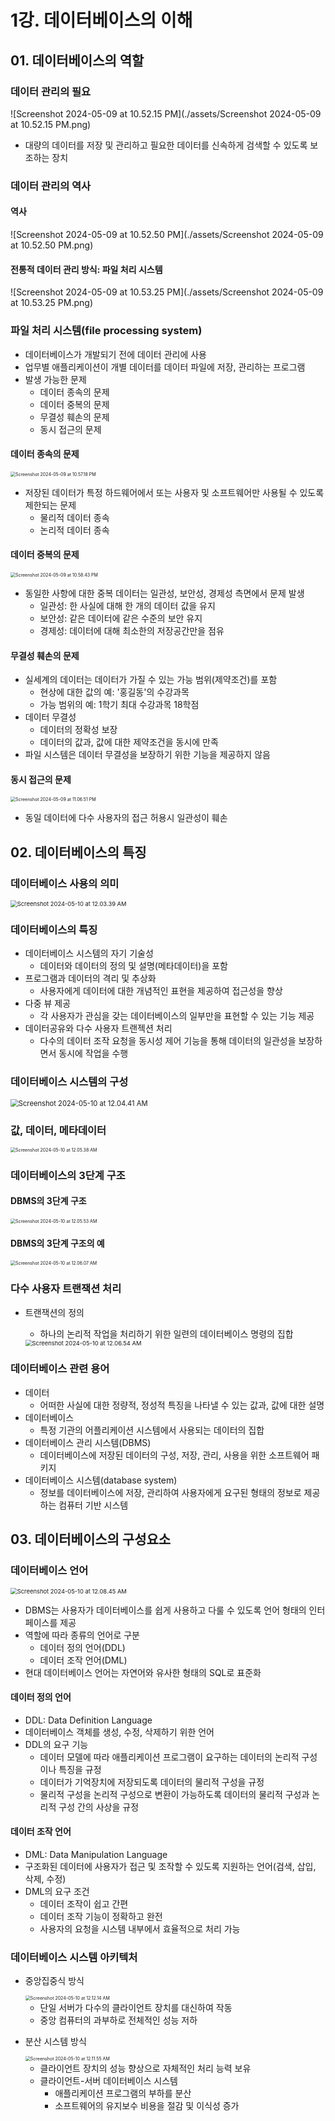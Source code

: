 # 1강. 데이터베이스의 이해

## 01. 데이터베이스의 역할

### 데이터 관리의 필요

![Screenshot 2024-05-09 at 10.52.15 PM](./assets/Screenshot 2024-05-09 at 10.52.15 PM.png)

- 대량의 데이터를 저장 및 관리하고 필요한 데이터를 신속하게 검색할 수 있도록 보조하는 장치



### 데이터 관리의 역사

#### 역사

![Screenshot 2024-05-09 at 10.52.50 PM](./assets/Screenshot 2024-05-09 at 10.52.50 PM.png)



#### 전통적 데이터 관리 방식: 파일 처리 시스템

![Screenshot 2024-05-09 at 10.53.25 PM](./assets/Screenshot 2024-05-09 at 10.53.25 PM.png)



### 파일 처리 시스템(file processing system)

- 데이터베이스가 개발되기 전에 데이터 관리에 사용
- 업무별 애플리케이션이 개별 데이터를 데이터 파일에 저장, 관리하는 프로그램
- 발생 가능한 문제
  - 데이터 종속의 문제
  - 데이터 중복의 문제
  - 무결성 훼손의 문제
  - 동시 접근의 문제



#### 데이터 종속의 문제

<img src="./assets/Screenshot 2024-05-09 at 10.57.18 PM.png" alt="Screenshot 2024-05-09 at 10.57.18 PM" style="zoom:50%;" />

- 저장된 데이터가 특정 하드웨어에서 또는 사용자 및 소프트웨어만 사용될 수 있도록 제한되는 문제
  - 물리적 데이터 종속
  - 논리적 데이터 종속



#### 데이터 중복의 문제

<img src="./assets/Screenshot 2024-05-09 at 10.58.43 PM.png" alt="Screenshot 2024-05-09 at 10.58.43 PM" style="zoom:50%;" />

- 동일한 사항에 대한 중복 데이터는 일관성, 보안성, 경제성 측면에서 문제 발생
  - 일관성: 한 사실에 대해 한 개의 데이터 값을 유지
  - 보안성: 같은 데이터에 같은 수준의 보안 유지
  - 경제성: 데이터에 대해 최소한의 저장공간만을 점유



#### 무결성 훼손의 문제

- 실세계의 데이터는 데이터가 가질 수 있는 가능 범위(제약조건)를 포함
  - 현상에 대한 값의 예: '홍길동'의 수강과목
  - 가능 범위의 예: 1학기 최대 수강과목 18학점
- 데이터 무결성
  - 데이터의 정확성 보장
  - 데이터의 값과, 값에 대한 제약조건을 동시에 만족
- 파일 시스템은 데이터 무결성을 보장하기 위한 기능을 제공하지 않음



#### 동시 접근의 문제

<img src="./assets/Screenshot 2024-05-09 at 11.06.51 PM.png" alt="Screenshot 2024-05-09 at 11.06.51 PM" style="zoom:50%;" />

- 동일 데이터에 다수 사용자의 접근 허용시 일관성이 훼손



## 02. 데이터베이스의 특징

### 데이터베이스 사용의 의미

<img src="./assets/Screenshot 2024-05-10 at 12.03.39 AM.png" alt="Screenshot 2024-05-10 at 12.03.39 AM" style="zoom:67%;" />



### 데이터베이스의 특징

- 데이터베이스 시스템의 자기 기술성
  - 데이터와 데이터의 정의 및 설명(메타데이터)을 포함
- 프로그램과 데이터의 격리 및 추상화
  - 사용자에게 데이터에 대한 개념적인 표현을 제공하여 접근성을 향상
- 다중 뷰 제공
  - 각 사용자가 관심을 갖는 데이터베이스의 일부만을 표현할 수 있는 기능 제공
- 데이터공유와 다수 사용자 트랜젝션 처리
  - 다수의 데이터 조작 요청을 동시성 제어 기능을 통해 데이터의 일관성을 보장하면서 동시에 작업을 수행



### 데이터베이스 시스템의 구성

<img src="./assets/Screenshot 2024-05-10 at 12.04.41 AM.png" alt="Screenshot 2024-05-10 at 12.04.41 AM" style="zoom:80%;" />



### 값, 데이터, 메타데이터

<img src="./assets/Screenshot 2024-05-10 at 12.05.38 AM.png" alt="Screenshot 2024-05-10 at 12.05.38 AM" style="zoom:50%;" />



### 데이터베이스의 3단계 구조

#### DBMS의 3단계 구조

<img src="./assets/Screenshot 2024-05-10 at 12.05.53 AM.png" alt="Screenshot 2024-05-10 at 12.05.53 AM" style="zoom:50%;" />

#### DBMS의 3단계 구조의 예

<img src="./assets/Screenshot 2024-05-10 at 12.06.07 AM.png" alt="Screenshot 2024-05-10 at 12.06.07 AM" style="zoom:50%;" />



### 다수 사용자 트랜잭션 처리

- 트랜잭션의 정의

  - 하나의 논리적 작업을 처리하기 위한 일련의 데이터베이스 명령의 집합

  <img src="./assets/Screenshot 2024-05-10 at 12.06.54 AM.png" alt="Screenshot 2024-05-10 at 12.06.54 AM" style="zoom:67%;" />



### 데이터베이스 관련 용어

- 데이터
  - 어떠한 사실에 대한 정량적, 정성적 특징을 나타낼 수 있는 값과, 값에 대한 설명
- 데이터베이스
  - 특정 기관의 어플리케이션 시스템에서 사용되는 데이터의 집합
- 데이터베이스 관리 시스템(DBMS)
  -  데이터베이스에 저장된 데이터의 구성, 저장, 관리, 사용을 위한 소프트웨어 패키지
- 데이터베이스 시스템(database system)
  - 정보를 데이터베이스에 저장, 관리하여 사용자에게 요구된 형태의 정보로 제공하는 컴퓨터 기반 시스템



## 03. 데이터베이스의 구성요소

### 데이터베이스 언어

<img src="./assets/Screenshot 2024-05-10 at 12.08.45 AM.png" alt="Screenshot 2024-05-10 at 12.08.45 AM" style="zoom:67%;" />

- DBMS는 사용자가 데이터베이스를 쉽게 사용하고 다룰 수 있도록 언어 형태의 인터페이스를 제공
- 역할에 따라 종류의 언어로 구분
  - 데이터 정의 언어(DDL)
  - 데이터 조작 언어(DML)
- 현대 데이터베이스 언어는 자연어와 유사한 형태의 SQL로 표준화



#### 데이터 정의 언어

- DDL: Data Definition Language
- 데이터베이스 객체를 생성, 수정, 삭제하기 위한 언어
- DDL의 요구 기능
  - 데이터 모델에 따라 애플리케이션 프로그램이 요구하는 데이터의 논리적 구성이나 특징을 규정
  - 데이터가 기억장치에 저장되도록 데이터의 물리적 구성을 규정
  - 물리적 구성을 논리적 구성으로 변환이 가능하도록 데이터의 물리적 구성과 논리적 구성 간의 사상을 규정

#### 데이터 조작 언어

- DML: Data Manipulation Language
- 구조화된 데이터에 사용자가 접근 및 조작할 수 있도록 지원하는 언어(검색, 삽입, 삭제, 수정)
- DML의 요구 조건
  - 데이터 조작이 쉽고 간편
  - 데이터 조작 기능이 정확하고 완전
  - 사용자의 요청을 시스템 내부에서 효율적으로 처리 가능



### 데이터베이스 시스템 아키텍처

- 중앙집중식 방식

  <img src="./assets/Screenshot 2024-05-10 at 12.12.14 AM.png" alt="Screenshot 2024-05-10 at 12.12.14 AM" style="zoom:50%;" />

  - 단일 서버가 다수의 클라이언트 장치를 대신하여 작동
  - 중앙 컴퓨터의 과부하로 전체적인 성능 저하

- 분산 시스템 방식

  <img src="./assets/Screenshot 2024-05-10 at 12.11.55 AM.png" alt="Screenshot 2024-05-10 at 12.11.55 AM" style="zoom:50%;" />

  - 클라이언트 장치의 성능 향상으로 자체적인 처리 능력 보유
  - 클라이언트-서버 데이터베이스 시스템
    - 애플리케이션 프로그램의 부하를 분산
    - 소프트웨어의 유지보수 비용을 절감 및 이식성 증가